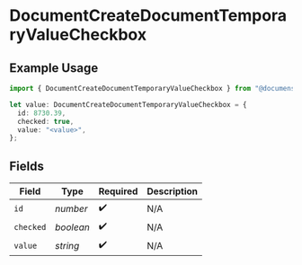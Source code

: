 # DocumentCreateDocumentTemporaryValueCheckbox

## Example Usage

```typescript
import { DocumentCreateDocumentTemporaryValueCheckbox } from "@documenso/sdk-typescript/models/operations";

let value: DocumentCreateDocumentTemporaryValueCheckbox = {
  id: 8730.39,
  checked: true,
  value: "<value>",
};
```

## Fields

| Field              | Type               | Required           | Description        |
| ------------------ | ------------------ | ------------------ | ------------------ |
| `id`               | *number*           | :heavy_check_mark: | N/A                |
| `checked`          | *boolean*          | :heavy_check_mark: | N/A                |
| `value`            | *string*           | :heavy_check_mark: | N/A                |